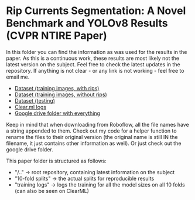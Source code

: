 # Rip Currents Segmentation: A Novel Benchmark and YOLOv8 Results (CVPR NTIRE Paper)

In this folder you can find the information as was used for the results in the paper. As this is a continuous work, these results are most likely not the latest version on the subject. Feel free to check the latest updates in the repository. If anything is not clear - or any link is not working - feel free to email me.

* [Dataset (training images, with rips)](https://app.roboflow.com/rip-currents-unibuc/rip-current-segmentation/1)
* [Dataset (training images, without rips)](https://app.roboflow.com/rip-currents-unibuc/rip-current-segmentation/1)
* [Dataset (testing)](https://app.roboflow.com/rip-currents-unibuc/rip-current-segmentation-videos/2)
* [Clear.ml logs](https://app.clear.ml/projects/e644b8fec78149f7975ab049a2e2ee49/experiments)
* [Google drive folder with everything](https://drive.google.com/drive/folders/1op6D2dje7u8djRDMGvTosLEMrPV9V_jR?usp=share_link)

Keep in mind that when downloading from Roboflow, all the file names have a string appended to them. Check out my code for a helper function to rename the files to their original version (the original name is still IN the filename, it just contains other information as well). Or just check out the google drive folder.

This paper folder is structured as follows:

* "/.." -> root repository, containing latest information on the subject
* "10-fold splits" -> the actual splits for reproducible results
* "training logs" -> logs the training for all the model sizes on all 10 folds (can also be seen on ClearML)
 